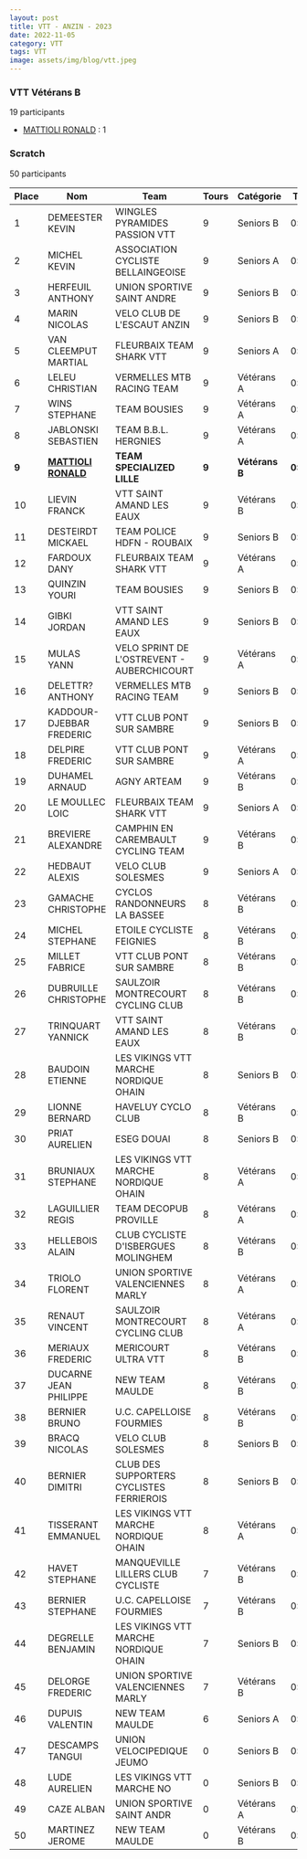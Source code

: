 ```yaml
---
layout: post
title: VTT - ANZIN - 2023
date: 2022-11-05
category: VTT
tags: VTT
image: assets/img/blog/vtt.jpeg
---
```


### VTT Vétérans B
19 participants
- [MATTIOLI RONALD](https://teamspecializedlille.cc/coureurs/mattiolironald) : 1

### Scratch
50 participants

| Place | Nom | Team | Tours | Catégorie | Temps |
|---|---|---|---|---|---|
| 1 | DEMEESTER KEVIN | WINGLES PYRAMIDES PASSION VTT | 9 | Seniors B | 0:52:18 | 
| 2 | MICHEL KEVIN | ASSOCIATION CYCLISTE BELLAINGEOISE | 9 | Seniors A | 0:52:51 | 
| 3 | HERFEUIL ANTHONY | UNION SPORTIVE SAINT ANDRE | 9 | Seniors B | 0:54:5 | 
| 4 | MARIN NICOLAS | VELO CLUB DE L'ESCAUT ANZIN | 9 | Seniors B | 0:54:19 | 
| 5 | VAN CLEEMPUT MARTIAL | FLEURBAIX TEAM SHARK VTT | 9 | Seniors A | 0:54:36 | 
| 6 | LELEU CHRISTIAN | VERMELLES MTB RACING TEAM | 9 | Vétérans A | 0:54:36 | 
| 7 | WINS STEPHANE | TEAM BOUSIES | 9 | Vétérans A | 0:54:56 | 
| 8 | JABLONSKI SEBASTIEN | TEAM B.B.L. HERGNIES | 9 | Vétérans A | 0:55:29 | 
| **9** | **[MATTIOLI RONALD](https://teamspecializedlille.cc/coureurs/mattiolironald)** | **TEAM SPECIALIZED LILLE** | **9** | **Vétérans B** | **0:55:31** | 
| 10 | LIEVIN FRANCK | VTT SAINT AMAND LES EAUX | 9 | Vétérans B | 0:55:50 | 
| 11 | DESTEIRDT MICKAEL | TEAM POLICE HDFN - ROUBAIX | 9 | Seniors B | 0:56:6 | 
| 12 | FARDOUX DANY | FLEURBAIX TEAM SHARK VTT | 9 | Vétérans A | 0:56:13 | 
| 13 | QUINZIN YOURI | TEAM BOUSIES | 9 | Seniors B | 0:56:24 | 
| 14 | GIBKI JORDAN | VTT SAINT AMAND LES EAUX | 9 | Seniors B | 0:56:35 | 
| 15 | MULAS YANN | VELO SPRINT DE L'OSTREVENT - AUBERCHICOURT | 9 | Vétérans A | 0:56:39 | 
| 16 | DELETTR? ANTHONY | VERMELLES MTB RACING TEAM | 9 | Seniors B | 0:57:12 | 
| 17 | KADDOUR-DJEBBAR FREDERIC | VTT  CLUB PONT SUR SAMBRE | 9 | Seniors B | 0:57:17 | 
| 18 | DELPIRE FREDERIC | VTT  CLUB PONT SUR SAMBRE | 9 | Vétérans A | 0:58:13 | 
| 19 | DUHAMEL ARNAUD | AGNY ARTEAM | 9 | Vétérans B | 0:58:16 | 
| 20 | LE MOULLEC LOIC | FLEURBAIX TEAM SHARK VTT | 9 | Seniors A | 0:58:23 | 
| 21 | BREVIERE ALEXANDRE | CAMPHIN EN CAREMBAULT CYCLING TEAM | 9 | Vétérans B | 0:58:24 | 
| 22 | HEDBAUT ALEXIS | VELO CLUB SOLESMES | 9 | Seniors A | 0:58:42 | 
| 23 | GAMACHE CHRISTOPHE | CYCLOS RANDONNEURS LA BASSEE | 8 | Vétérans B | 0:52:20 | 
| 24 | MICHEL STEPHANE | ETOILE CYCLISTE FEIGNIES | 8 | Vétérans B | 0:52:22 | 
| 25 | MILLET FABRICE | VTT  CLUB PONT SUR SAMBRE | 8 | Vétérans B | 0:52:27 | 
| 26 | DUBRUILLE CHRISTOPHE | SAULZOIR MONTRECOURT CYCLING CLUB | 8 | Vétérans B | 0:52:34 | 
| 27 | TRINQUART YANNICK | VTT SAINT AMAND LES EAUX | 8 | Vétérans B | 0:52:52 | 
| 28 | BAUDOIN ETIENNE | LES VIKINGS VTT MARCHE NORDIQUE OHAIN | 8 | Seniors B | 0:53:8 | 
| 29 | LIONNE BERNARD | HAVELUY CYCLO CLUB | 8 | Vétérans B | 0:53:14 | 
| 30 | PRIAT AURELIEN | ESEG DOUAI | 8 | Seniors B | 0:53:20 | 
| 31 | BRUNIAUX STEPHANE | LES VIKINGS VTT MARCHE NORDIQUE OHAIN | 8 | Vétérans A | 0:53:36 | 
| 32 | LAGUILLIER REGIS | TEAM DECOPUB PROVILLE | 8 | Vétérans A | 0:53:40 | 
| 33 | HELLEBOIS ALAIN | CLUB CYCLISTE D'ISBERGUES MOLINGHEM | 8 | Vétérans B | 0:54:20 | 
| 34 | TRIOLO FLORENT | UNION SPORTIVE VALENCIENNES MARLY | 8 | Vétérans A | 0:54:28 | 
| 35 | RENAUT VINCENT | SAULZOIR MONTRECOURT CYCLING CLUB | 8 | Vétérans A | 0:54:44 | 
| 36 | MERIAUX FREDERIC | MERICOURT ULTRA VTT | 8 | Vétérans B | 0:54:47 | 
| 37 | DUCARNE JEAN PHILIPPE | NEW TEAM MAULDE | 8 | Vétérans B | 0:55:39 | 
| 38 | BERNIER BRUNO | U.C. CAPELLOISE FOURMIES | 8 | Vétérans B | 0:55:47 | 
| 39 | BRACQ NICOLAS | VELO CLUB SOLESMES | 8 | Seniors B | 0:56:39 | 
| 40 | BERNIER DIMITRI | CLUB DES SUPPORTERS CYCLISTES FERRIEROIS | 8 | Seniors B | 0:58:26 | 
| 41 | TISSERANT EMMANUEL | LES VIKINGS VTT MARCHE NORDIQUE OHAIN | 8 | Vétérans A | 0:58:44 | 
| 42 | HAVET STEPHANE | MANQUEVILLE LILLERS CLUB CYCLISTE | 7 | Vétérans B | 0:52:48 | 
| 43 | BERNIER STEPHANE | U.C. CAPELLOISE FOURMIES | 7 | Vétérans B | 0:54:24 | 
| 44 | DEGRELLE BENJAMIN | LES VIKINGS VTT MARCHE NORDIQUE OHAIN | 7 | Seniors B | 0:55:23 | 
| 45 | DELORGE FREDERIC | UNION SPORTIVE VALENCIENNES MARLY | 7 | Vétérans B | 0:55:32 | 
| 46 | DUPUIS VALENTIN | NEW TEAM MAULDE | 6 | Seniors A | 0:52:25 | 
| 47 | DESCAMPS TANGUI | UNION VELOCIPEDIQUE JEUMO | 0 | Seniors B | 0:38:53 | 
| 48 | LUDE AURELIEN | LES VIKINGS VTT MARCHE NO | 0 | Seniors B | 0:38:53 | 
| 49 | CAZE ALBAN | UNION SPORTIVE SAINT ANDR | 0 | Vétérans A | 0:38:53 | 
| 50 | MARTINEZ JEROME | NEW TEAM MAULDE | 0 | Vétérans B | 0:38:53 | 
